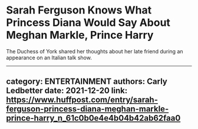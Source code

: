 # Sarah Ferguson Knows What Princess Diana Would Say About Meghan Markle, Prince Harry

The Duchess of York shared her thoughts about her late friend during an appearance on an Italian talk show.

---
category: ENTERTAINMENT
authors: Carly Ledbetter
date: 2021-12-20
link: https://www.huffpost.com/entry/sarah-ferguson-princess-diana-meghan-markle-prince-harry_n_61c0b0e4e4b04b42ab62faa0
---
